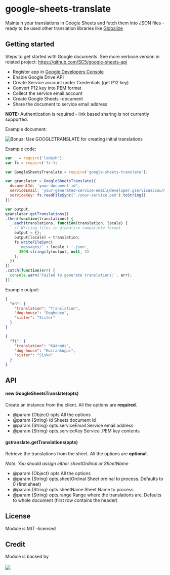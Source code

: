 # google-sheets-translate

Maintain your translations in Google Sheets and fetch them into JSON files - ready to be used other translation libraries like [Globalize](https://github.com/jquery/globalize)

## Getting started

Steps to get started with Google documents. See more verbose version in related project: https://github.com/SC5/google-sheets-api

- Register app in [Google Developers Console](https://console.developers.google.com/project)
- Enable Google Drive API
- Create Service account under Credentials (get P12 key)
- Convert P12 key into PEM format
- Collect the service email account
- Create Google Sheets -document
- Share the document to service email address

**NOTE:** Authentication is required - link based sharing is not currently supported.

Example document:

![Bonus: Use GOOGLETRANSLATE for creating initial translations](https://github.com/SC5/google-sheets-translate/raw/master/sheets.png)

Example code:

```javascript
var _ = require('lodash');
var fs = require('fs');

var GoogleSheetsTranslate = require('google-sheets-translate');

var granslator = GoogleSheetsTranslate({
  documentId: 'your-document-id',
  serviceEmail: 'your-generated-service-email@developer.gserviceaccount.com',
  serviceKey: fs.readFileSync('./your-service.pem').toString()
});

var output;
granslator.getTranslations()
.then(function(translations) {
  _.each(translations, function(translation, locale) {
    // Writing files in globalize compatible format
    output = {};
    output[locale] = translation;
    fs.writeFileSync(
      'messages/' + locale + '.json',
      JSON.stringify(output, null, 2)
    );
  })
})
.catch(function(err) {
  console.warn('Failed to generate translations:', err);
});
```

Example output:

```json
{
  "en": {
    "translation": "Translation",
    "dog-house": "Doghouse",
    "sister": "Sister"
  }
}
```
```json
{
  "fi": {
    "translation": "Käännös",
    "dog-house": "Koirankoppi",
    "sister": "Sisko"
  }
}
```

## API

#### new GoogleSheetsTranslate(opts)

Create an instance from the client. All the options are **required**.

* @param {Object} opts               All the options
* @param {String} id                 Sheets document id
* @param {String} opts.serviceEmail  Service email address
* @param {String} opts.serviceKey    Service .PEM key contents

#### gstranslate.getTranslations(opts)

Retrieve the translations from the sheet. All the options are **optional**.

_Note: You should assign either sheetOrdinal or SheetName_
* @param {Object} opts               All the options
* @param {String} opts.sheetOrdinal  Sheet ordinal to process. Defaults to 0 (first sheet)
* @param {String} opts.sheetName     Sheet Name to process
* @param {String} opts.range         Range where the translations are. Defaults to whole document (first row contains the header)

## License

Module is MIT -licensed

## Credit

Module is backed by

<a href="http://sc5.io">
  <img src="http://logo.sc5.io/78x33.png" style="padding: 4px 0;">
</a>
